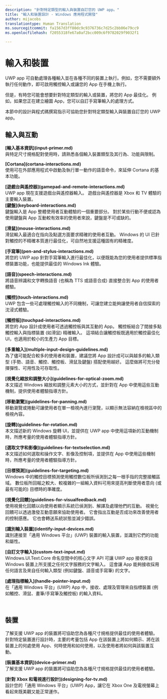 ```yaml
---
description: "針對特定類型的輸入與裝置自訂您的 UWP app。"
title: "輸入和裝置設計 - Windows 應用程式開發"
author: mijacobs
translationtype: Human Translation
ms.sourcegitcommit: fa1567d3ff80dc9c9376736c7d25c2bb06e79cc9
ms.openlocfilehash: f2055318fe67a0af2bcc009c6f9782029f9032f1

---
```


<link rel="stylesheet" href="https://az835927.vo.msecnd.net/sites/uwp/Resources/css/custom.css"> 

# 輸入和裝置

UWP app 可自動處理各種輸入並在各種不同的裝置上執行。例如，您不需要額外執行任何動作，即可啟用觸控輸入或讓您的 App 在手機上執行。 

但是，有時您可能會想要針對特定類型的輸入或裝置，將您的 App 最佳化。 例如，如果您正在建立繪圖 App，您可以自訂手寫筆輸入的處理方式。 

本節中的設計與程式碼撰寫指示可協助您針對特定類型輸入與裝置自訂您的 UWP app。 

## 輸入與互動

<div class="side-by-side">
<div class="side-by-side-content">
  <div class="side-by-side-content-left">
<p><b>[輸入基本資訊](input-primer.md)</b><br/> 與特定尺寸規格配對使用時，請熟悉各個輸入裝置類型及其行為、功能與限制。   
</p>
  </div>
  <div class="side-by-side-content-right">
<p><b>[Cortana](cortana-interactions.md) </b><br/> 使用可在外部應用程式中啟動及執行單一動作的語音命令，來延伸 Cortana 的基本功能。   
</p>
  </div>
</div>
</div>

<div class="side-by-side">
<div class="side-by-side-content">
  <div class="side-by-side-content-left">
<b>[遊戲台與遙控器](gamepad-and-remote-interactions.md)</b><br/>UWP app 現在支援遊戲台與遙控器輸入。 遊戲台與遙控器是 Xbox 和 TV 體驗的主要輸入裝置。  
  </div>
  <div class="side-by-side-content-right">
<b>[鍵盤](keyboard-interactions.md)</b><br/>鍵盤輸入是 App 整體使用者互動體驗的一個重要部分。 對於某些行動不便或認為使用鍵盤與 App 互動較有效率的使用者來說，鍵盤是不可或缺的。  
  </div>
</div>
</div>
<div class="side-by-side">
<div class="side-by-side-content">
  <div class="side-by-side-content-left">
<p><b>[滑鼠](mouse-interactions.md)</b><br/>滑鼠輸入最適合在指向及點選方面要求精確的使用者互動。 Windows 的 UI 已針對觸控的不精確本質進行最佳化，可自然地支援這種固有的精確度。
</p>
  </div>
  <div class="side-by-side-content-right">
<p><b>[手寫筆](pen-and-stylus-interactions.md)</b><br/>將您的 UWP app 針對手寫筆輸入進行最佳化，以便既能為您的使用者提供標準指標裝置功能，也能提供最佳的 Windows Ink 體驗。   
</p>
  </div>
</div>
</div>

<div class="side-by-side">
<div class="side-by-side-content">
  <div class="side-by-side-content-left">
<p><b>[語音](speech-interactions.md)</b><br/>將語音辨識和文字轉換語音 (也稱為 TTS 或語音合成) 直接整合到 App 的使用者體驗。
</p>
  </div>
  <div class="side-by-side-content-right">
<p><b>[觸控](touch-interactions.md)</b><br/>UWP 包含一些可處理觸控輸入的不同機制，可讓您建立能夠讓使用者自信探索的沈浸式體驗。
</p>
  </div>
</div>
</div>

<div class="side-by-side">
<div class="side-by-side-content">
  <div class="side-by-side-content-left">
<p><b>[觸控板](touchpad-interactions.md)  </b><br/>將您的 App 設計成使用者可透過觸控板與其互動的 App。 觸控板結合了間接多點觸控輸入與指標裝置 (如滑鼠) 精確輸入。 這項結合讓觸控板既適用於觸控最佳化 UI，也適用於較小的生產力 App 目標。
</p>
  </div>
  <div class="side-by-side-content-right">
<p><b>[多重輸入](multiple-input-design-guidelines.md)  </b><br/>為了儘可能配合較多的使用者和裝置，建議您將 App 設計成可以與越多的輸入類型 (手勢、語音、觸控、觸控板、滑鼠及鍵盤) 搭配使用越好。 這麼做將可充分發揮彈性、可用性及可存取性。
</p>
  </div>
</div>
</div>

<div class="side-by-side">
<div class="side-by-side-content">
  <div class="side-by-side-content-left">
<p><b>[視覺化縮放和調整大小](guidelines-for-optical-zoom.md)</b><br/>本文描述 Windows 縮放和調整元素大小的方式，並針對在 App 中使用這些互動機制，提供使用者體驗指導方針。
</p>
  </div>
  <div class="side-by-side-content-right">
<p><b>[移動瀏覽](guidelines-for-panning.md)</b><br/>移動瀏覽或捲動可讓使用者在單一檢視內進行瀏覽，以顯示無法容納在檢視區中的檢視內容。  
</p>
  </div>
</div>
</div>

<div class="side-by-side">
<div class="side-by-side-content">
  <div class="side-by-side-content-left">
<p><b>[旋轉](guidelines-for-rotation.md)</b><br/> 本文描述新的 Windows 旋轉 UI，並提供在 UWP app 中使用這項新的互動機制時，所應考量的使用者體驗指導方針。
</p>
  </div>
  <div class="side-by-side-content-right">
<p><b>[選取文字和影像](guidelines-for-textselection.md)</b><br/>本文描述如何選取和操作文字、影像及控制項，並提供在 App 中使用這些機制時，所應考量的使用者體驗指導方針。
</p>
  </div>
</div>
</div>

<div class="side-by-side">
<div class="side-by-side-content">
  <div class="side-by-side-content-left">
<p><b>[目標預測](guidelines-for-targeting.md)</b><br/>Windows 中的觸控目標預測使用觸控數位板所偵測到之每一根手指的完整接觸區域。 數位板所回報之較大、較複雜的一組輸入資料可用來提高判斷使用者意向 (或最有可能的) 目標時的準確度。
</p>
  </div>
  <div class="side-by-side-content-right">
<p><b>[視覺化回饋](guidelines-for-visualfeedback.md)</b><br/>使用視覺化回饋以向使用者顯示系統已偵測到、解譯及處理他們的互動。 視覺化回饋可以透過激發互動意願來協助使用者。 它會指出互動是否成功來改善使用者的控制感應。 它也會轉送系統狀態並減少錯誤。  
</p>
  </div>
</div>
</div>

<div class="side-by-side">
<div class="side-by-side-content">
  <div class="side-by-side-content-left">
<p><b>[識別輸入裝置](identify-input-devices.md)</b><br/>識別連接至「通用 Windows 平台」(UWP) 裝置的輸入裝置，並識別它們的功能和屬性。 
</p>
  </div>
  <div class="side-by-side-content-right">
<p><b>[自訂文字輸入](custom-text-input.md)</b><br/>Windows.UI.Text.Core 命名空間中的核心文字 API 可讓 UWP app 接收來自 Windows 裝置上所支援之任何文字服務的文字輸入。 這會讓 App 能夠接收採用任何語言及來自任何輸入類型 (例如鍵盤、語音或手寫筆) 的文字。
</p>
  </div>
</div>
</div>

<div class="side-by-side">
<div class="side-by-side-content">
  <div class="side-by-side-content-left">
<p><b>[處理指標輸入](handle-pointer-input.md)</b><br/>在「通用 Windows 平台」(UWP) App 中，接收、處理及管理來自指標裝置 (例如觸控、滑鼠、畫筆/手寫筆及觸控板) 的輸入資料。
</p>
  </div>
  <div class="side-by-side-content-right">
<p><b></b><br/>   
</p>
  </div>
</div>
</div>


## 裝置

了解支援 UWP app 的裝置將可協助您為各種尺寸規格提供最佳的使用者體驗。 針對特定裝置進行設計時，主要的考量包括 App 在該裝置上將如何顯示、將在該裝置上的何處使用 App、何時使用和如何使用，以及使用者將如何與該裝置互動。

<div class="side-by-side">
<div class="side-by-side-content">
  <div class="side-by-side-content-left">
<p><b>[裝置基本資訊](device-primer.md)</b><br/>了解支援 UWP app 的裝置將可協助您為各種尺寸規格提供最佳的使用者體驗。 
</p>
  </div>
  <div class="side-by-side-content-right">
<p><b>[針對 Xbox 和電視進行設計](designing-for-tv.md)</b><br/>設計您的「通用 Windows 平台」(UWP) App，讓它在 Xbox One 及電視螢幕上看起來既美觀又能正常運作。
</p>
  </div>
</div>
</div>




<!--HONumber=Jul16_HO1-->


